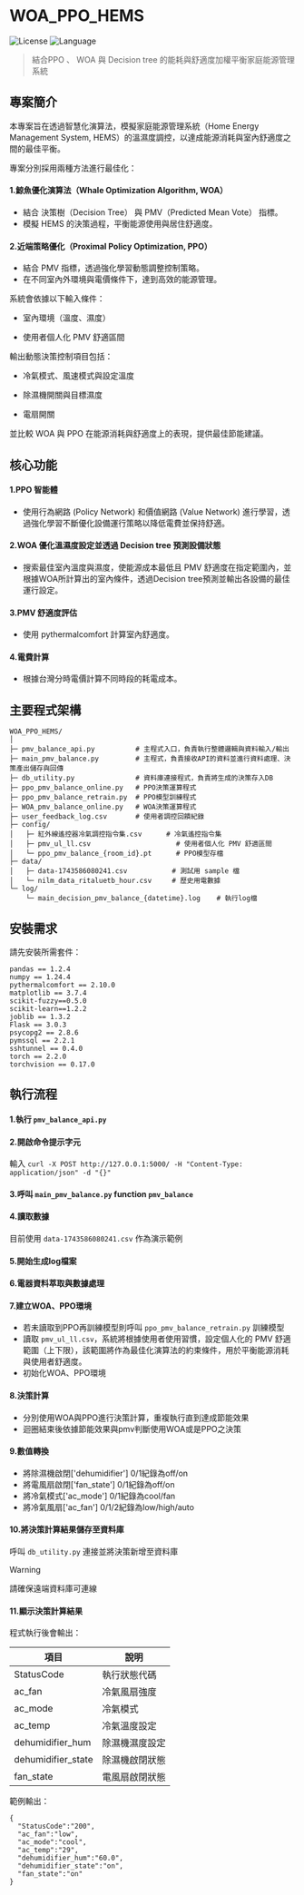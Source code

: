 # WOA_PPO_HEMS
![License](https://img.shields.io/badge/license-MIT-yellow)
![Language](https://img.shields.io/badge/language-python-blue)

 > 結合PPO 、 WOA 與 Decision tree 的能耗與舒適度加權平衡家庭能源管理系統

## 專案簡介

本專案旨在透過智慧化演算法，模擬家庭能源管理系統（Home Energy Management System, HEMS）的溫濕度調控，以達成能源消耗與室內舒適度之間的最佳平衡。

專案分別採用兩種方法進行最佳化：

#### 1.鯨魚優化演算法（Whale Optimization Algorithm, WOA）

 - 結合 決策樹（Decision Tree） 與 PMV（Predicted Mean Vote） 指標。
 - 模擬 HEMS 的決策過程，平衡能源使用與居住舒適度。

#### 2.近端策略優化（Proximal Policy Optimization, PPO）

 - 結合 PMV 指標，透過強化學習動態調整控制策略。
 - 在不同室內外環境與電價條件下，達到高效的能源管理。

系統會依據以下輸入條件：

 - 室內環境（溫度、濕度）

 - 使用者個人化 PMV 舒適區間

輸出動態決策控制項目包括：

 - 冷氣模式、風速模式與設定溫度

 - 除濕機開關與目標濕度

 - 電扇開關

並比較 WOA 與 PPO 在能源消耗與舒適度上的表現，提供最佳節能建議。

## 核心功能

#### 1.PPO 智能體

 - 使用行為網路 (Policy Network) 和價值網路 (Value Network) 進行學習，透過強化學習不斷優化設備運行策略以降低電費並保持舒適。

#### 2.WOA 優化溫濕度設定並透過 Decision tree 預測設備狀態

 - 搜索最佳室內溫度與濕度，使能源成本最低且 PMV 舒適度在指定範圍內，並根據WOA所計算出的室內條件，透過Decision tree預測並輸出各設備的最佳運行設定。

#### 3.PMV 舒適度評估

 - 使用 pythermalcomfort 計算室內舒適度。

#### 4.電費計算

 - 根據台灣分時電價計算不同時段的耗電成本。


## 主要程式架構

```
WOA_PPO_HEMS/
│
├─ pmv_balance_api.py          # 主程式入口，負責執行整體邏輯與資料輸入/輸出
├─ main_pmv_balance.py         # 主程式，負責接收API的資料並進行資料處理、決策產出儲存與回傳
├─ db_utility.py               # 資料庫連接程式，負責將生成的決策存入DB
├─ ppo_pmv_balance_online.py   # PPO決策運算程式
├─ ppo_pmv_balance_retrain.py  # PPO模型訓練程式
├─ WOA_pmv_balance_online.py   # WOA決策運算程式
├─ user_feedback_log.csv       # 使用者調控回饋紀錄
├─ config/
│   ├─ 紅外線遙控器冷氣調控指令集.csv      # 冷氣遙控指令集
│   ├─ pmv_ul_ll.csv                     # 使用者個人化 PMV 舒適區間
│   └─ ppo_pmv_balance_{room_id}.pt      # PPO模型存檔
├─ data/
│   ├─ data-1743586080241.csv           # 測試用 sample 檔
│   └─ nilm_data_ritaluetb_hour.csv     # 歷史用電數據
└─ log/
    └─ main_decision_pmv_balance_{datetime}.log    # 執行log檔
```

## 安裝需求

請先安裝所需套件：
```
pandas == 1.2.4
numpy == 1.24.4
pythermalcomfort == 2.10.0
matplotlib == 3.7.4
scikit-fuzzy==0.5.0
scikit-learn==1.2.2
joblib == 1.3.2
Flask == 3.0.3
psycopg2 == 2.8.6
pymssql == 2.2.1
sshtunnel == 0.4.0
torch == 2.2.0
torchvision == 0.17.0
```

## 執行流程

#### 1.執行 `pmv_balance_api.py`

#### 2.開啟命令提示字元

輸入 `curl -X POST http://127.0.0.1:5000/ -H "Content-Type: application/json" -d "{}"`

#### 3.呼叫 `main_pmv_balance.py` function `pmv_balance`

#### 4.讀取數據

目前使用 `data-1743586080241.csv` 作為演示範例

#### 5.開始生成log檔案

#### 6.電器資料萃取與數據處理

#### 7.建立WOA、PPO環境

 - 若未讀取到PPO再訓練模型則呼叫 `ppo_pmv_balance_retrain.py` 訓練模型
 - 讀取 `pmv_ul_ll.csv`，系統將根據使用者使用習慣，設定個人化的 PMV 舒適範圍（上下限），該範圍將作為最佳化演算法的約束條件，用於平衡能源消耗與使用者舒適度。
 - 初始化WOA、PPO環境

#### 8.決策計算

 - 分別使用WOA與PPO進行決策計算，重複執行直到達成節能效果
 - 迴圈結束後依據節能效果與pmv判斷使用WOA或是PPO之決策

#### 9.數值轉換

 - 將除濕機啟閉['dehumidifier'] 0/1紀錄為off/on
 - 將電風扇啟閉['fan_state'] 0/1紀錄為off/on
 - 將冷氣模式['ac_mode'] 0/1紀錄為cool/fan
 - 將冷氣風扇['ac_fan'] 0/1/2紀錄為low/high/auto

#### 10.將決策計算結果儲存至資料庫

呼叫 `db_utility.py` 連接並將決策新增至資料庫

> [!WARNING]
> 請確保遠端資料庫可連線

#### 11.顯示決策計算結果

程式執行後會輸出：

| 項目 | 說明 |
|-----|------|
| StatusCode | 執行狀態代碼 |
| ac_fan | 冷氣風扇強度 |
| ac_mode | 冷氣模式 |
| ac_temp | 冷氣溫度設定 |
| dehumidifier_hum | 除濕機濕度設定 |
| dehumidifier_state| 除濕機啟閉狀態 |
| fan_state | 電風扇啟閉狀態 |

範例輸出：
```
{
  "StatusCode":"200",
  "ac_fan":"low",
  "ac_mode":"cool",
  "ac_temp":"29",
  "dehumidifier_hum":"60.0",
  "dehumidifier_state":"on",
  "fan_state":"on"
}
```
